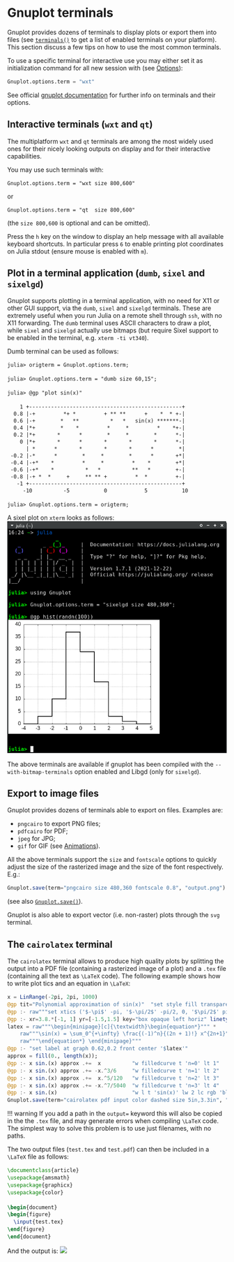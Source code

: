 # Gnuplot terminals

Gnuplot provides dozens of terminals to display plots or export them into files (see [`terminals()`](@ref) to get a list of enabled terminals on your platform).  This section discuss a few tips on how to use the most common terminals.

To use a specific terminal for interactive use you may either set it as initialization command for all new session with (see [Options](@ref)):
```julia
Gnuplot.options.term = "wxt"
```
See official [gnuplot documentation](http://gnuplot.sourceforge.net/documentation.html) for further info on terminals and their options.


## Interactive terminals (`wxt` and `qt`)
The multiplatform `wxt` and `qt` terminals are among the most widely used ones for their nicely looking outputs on display and for their interactive capabilities.

You may use such terminals with:
```
Gnuplot.options.term = "wxt size 800,600"
```
or
```
Gnuplot.options.term = "qt  size 800,600"
```
(the `size 800,600` is optional and can be omitted).

Press the `h` key on the window to display an help message with all available keyboard shortcuts.  In particular press `6` to enable printing plot coordinates on Julia stdout (ensure mouse is enabled with `m`).


## Plot in a terminal application (`dumb`, `sixel` and `sixelgd`)
Gnuplot supports plotting in a terminal application, with no need for X11 or other GUI support, via the `dumb`, `sixel` and `sixelgd` terminals.  These are extremely useful when you run Julia on a remote shell through `ssh`, with no X11 forwarding. The `dumb` terminal uses ASCII characters to draw a plot, while `sixel` and `sixelgd` actually use bitmaps (but require Sixel support to be enabled in the terminal, e.g. `xterm -ti vt340`).

Dumb terminal can be used as follows:

```jldoctest; setup = :(using Gnuplot)
julia> origterm = Gnuplot.options.term;

julia> Gnuplot.options.term = "dumb size 60,15";

julia> @gp "plot sin(x)"

    1 +-------------------------------------------------+
  0.8 |-+         *+ *         + ** **      +    *  * +-|
  0.6 |-+        *   **          *   *   sin(x) *******-|
  0.4 |*+        *    *         *     *         *    *+-|
  0.2 |*+       *      *        *     *        *      *-|
    0 |*+       *      *       *       *       *      *-|
      | *      *       *       *       *      *        *|
 -0.2 |-*      *        *     *        *      *       +*|
 -0.4 |-+*    *         *     *         *    *        +*|
 -0.6 |-+*    *          *   *          **   *        +-|
 -0.8 |-+ *  *     +     ** ** +         *  *         +-|
   -1 +-------------------------------------------------+
     -10          -5           0            5           10

julia> Gnuplot.options.term = origterm;

```
A sixel plot on `xterm` looks as follows:
![](assets/sixelgd.png)

The above terminals are available if gnuplot has been compiled with the `--with-bitmap-terminals` option enabled and Libgd (only for `sixelgd`).


## Export to image files

Gnuplot provides dozens of terminals able to export on files.  Examples are:
- `pngcairo` to export PNG files;
- `pdfcairo` for PDF;
- `jpeg` for JPG;
- `gif` for GIF (see [Animations](@ref)).

All the above terminals support the `size` and `fontscale` options to quickly adjust the size of the rasterized image and the size of the font respectively.  E.g.:
```julia
Gnuplot.save(term="pngcairo size 480,360 fontscale 0.8", "output.png")
```
(see also [`Gnuplot.save()`](@ref)).

Gnuplot is also able to export vector (i.e. non-raster) plots through the `svg` terminal.

## The `cairolatex` terminal
The `cairolatex` terminal allows to produce high quality plots by splitting the output into a PDF file (containing a rasterized image of a plot) and a `.tex` file (containing all the text as ``\LaTeX`` code).  The following example shows how to write plot tics and an equation in ``\LaTeX``:
```julia
x = LinRange(-2pi, 2pi, 1000)
@gp tit="Polynomial approximation of sin(x)"  "set style fill transparent solid 0.6 noborder"
@gp :- raw"""set xtics ('$-\pi$' -pi, '$-\pi/2$' -pi/2, 0, '$\pi/2$' pi/2, '$\pi$' pi)"""
@gp :- xr=3.8.*[-1, 1] yr=[-1.5,1.5] key="box opaque left horiz" linetypes(:Blues_3) "set grid front"
latex = raw"""\begin{minipage}[c]{\textwidth}\begin{equation*}""" *
	raw"""\sin(x) = \sum_0^{+\infty} \frac{(-1)^n}{(2n + 1)!} x^{2n+1}""" * 
	raw"""\end{equation*} \end{minipage}"""
@gp :- "set label at graph 0.62,0.2 front center '$latex'"
approx = fill(0., length(x));
@gp :- x sin.(x) approx .+=  x          "w filledcurve t 'n=0' lt 1"
@gp :- x sin.(x) approx .+= -x.^3/6     "w filledcurve t 'n=1' lt 2"
@gp :- x sin.(x) approx .+=  x.^5/120   "w filledcurve t 'n=2' lt 3"
@gp :- x sin.(x) approx .+= -x.^7/5040  "w filledcurve t 'n=3' lt 4"
@gp :- x sin.(x)                        "w l t 'sin(x)' lw 2 lc rgb 'black'"
Gnuplot.save(term="cairolatex pdf input color dashed size 5in,3.3in", "test.tex")
```
!!! warning
    If you add a path in the `output=` keyword this will also be copied in the the `.tex` file, and may generate errors when compiling ``\LaTeX`` code.  The simplest way to solve this problem is to use just filenames, with no paths.

The two output files (`test.tex` and `test.pdf`) can then be included in a ``\LaTeX`` file as follows:
```latex
\documentclass{article}
\usepackage{amsmath}
\usepackage{graphicx}
\usepackage{color}

\begin{document}
\begin{figure}
  \input{test.tex}
\end{figure}
\end{document}
```
And the output is:
![](assets/cairolatex.png)
